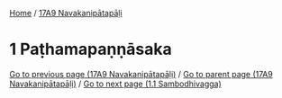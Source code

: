
[Home](/) / [17A9 Navakanipātapāḷi](../17A9.md)

# 1 Paṭhamapaṇṇāsaka


[Go to previous page (17A9 Navakanipātapāḷi)](0.md) / [Go to parent page (17A9 Navakanipātapāḷi)](0.md) / [Go to next page (1.1 Sambodhivagga)](1/1.1.md)


